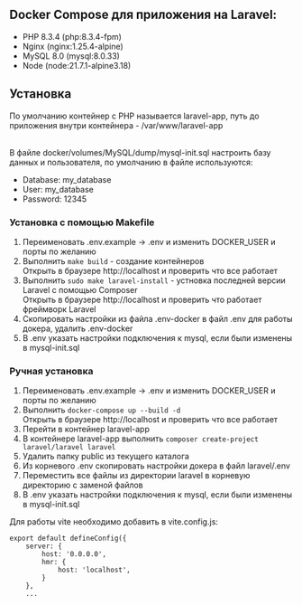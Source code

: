 <h2>Docker Compose для приложения на Laravel:</h2>
<ul>
    <li>PHP 8.3.4 (php:8.3.4-fpm)</li>
    <li>Nginx (nginx:1.25.4-alpine)</li>
    <li>MySQL 8.0 (mysql:8.0.33)</li>
    <li>Node (node:21.7.1-alpine3.18)</li>
</ul>

<h2>Установка</h2>
По умолчанию контейнер с PHP называется laravel-app, путь до приложения внутри контейнера - /var/www/laravel-app<br><br>

В файле docker/volumes/MySQL/dump/mysql-init.sql настроить базу данных и пользователя, по умолчанию в файле используются:
<ul>
    <li>Database: my_database</li>
    <li>User: my_database</li>
    <li>Password: 12345</li>
</ul>

<h3>Установка с помощью Makefile</h3>

1) Переименовать .env.example -> .env и изменить DOCKER_USER и порты по желанию
2) Выполнить <code>make build</code> - создание контейнеров<br>
   Открыть в браузере http://localhost и проверить что все работает
4) Выполнить <code>sudo make laravel-install</code> - устновка последней версии Laravel с помощью Composer<br>
   Открыть в браузере http://localhost и проверить что работает фреймворк Laravel
5) Скопировать настройки из файла .env-docker в файл .env для работы докера, удалить .env-docker
6) В .env указать настройки подключения к mysql, если были изменены в mysql-init.sql

<h3>Ручная установка</h3>

1) Переименовать .env.example -> .env и изменить DOCKER_USER и порты по желанию
2) Выполнить <code>docker-compose up --build -d</code><br>
   Открыть в браузере http://localhost и проверить что все работает
3) Перейти в контейнер laravel-app
4) В контейнере laravel-app выполнить <code>composer create-project laravel/laravel laravel</code>
5) Удалить папку public из текущего каталога
6) Из корневого .env скопировать настройки докера в файл laravel/.env
6) Переместить все файлы из директории laravel в корневую директорию с заменой файлов
7) В .env указать настройки подключения к mysql, если были изменены в mysql-init.sql


Для работы vite необходимо добавить в vite.config.js:

````
export default defineConfig({
    server: {
        host: '0.0.0.0',
        hmr: {
            host: 'localhost',
        }
    },
    ...
````


